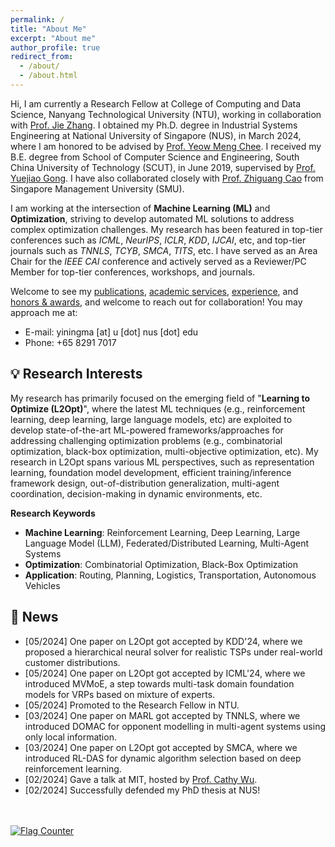 ```yaml
---
permalink: /
title: "About Me"
excerpt: "About me"
author_profile: true
redirect_from: 
  - /about/
  - /about.html
---
```


Hi, I am currently a Research Fellow at College of Computing and Data Science, Nanyang Technological University (NTU), working in collaboration with [Prof. Jie Zhang](https://personal.ntu.edu.sg/zhangj/). I obtained my Ph.D. degree in Industrial Systems Engineering at National University of Singapore (NUS), in March 2024, where I am honored to be advised by [Prof. Yeow Meng Chee](https://ymchee66.github.io/home/). I received my B.E. degree from School of Computer Science and Engineering, South China University of Technology (SCUT), in June 2019, supervised by [Prof. Yuejiao Gong](https://scholar.google.com/citations?user=Mi0Zu3IAAAAJ&hl=en). I have also collaborated closely with [Prof. Zhiguang Cao](https://zhiguangcaosg.github.io/) from Singapore Management University (SMU). 

I am working at the intersection of **Machine Learning (ML)** and **Optimization**, striving to develop automated ML solutions to address complex optimization challenges. My research has been featured in top-tier conferences such as *ICML*, *NeurIPS*, *ICLR*, *KDD*, *IJCAI*, etc, and top-tier journals such as *TNNLS*, *TCYB*, *SMCA*, *TITS*, etc. I have served as an Area Chair for the *IEEE CAI* conference and actively served as a Reviewer/PC Member for top-tier conferences, workshops, and journals.

Welcome to see my [publications](https://yining043.github.io/publications/), [academic services](https://yining043.github.io/service/), [experience](https://yining043.github.io/experience/), and [honors & awards](https://yining043.github.io/honors/), and welcome to reach out for collaboration! You may approach me at:
* E-mail: yiningma [at] u [dot] nus [dot] edu
* Phone: +65 8291 7017


💡 Research Interests
-----
My research has primarily focused on the emerging field of "**Learning to Optimize (L2Opt)**", where the latest ML techniques (e.g., reinforcement learning, deep learning, large language models, etc) are exploited to develop state-of-the-art ML-powered frameworks/approaches for addressing challenging optimization problems (e.g., combinatorial optimization, black-box optimization, multi-objective optimization, etc). My research in L2Opt spans various ML perspectives, such as representation learning, foundation model development, efficient training/inference framework design, out-of-distribution generalization, multi-agent coordination, decision-making in dynamic environments, etc.

**Research Keywords**
- **Machine Learning**: Reinforcement Learning, Deep Learning, Large Language Model (LLM), Federated/Distributed Learning, Multi-Agent Systems
- **Optimization**: Combinatorial Optimization, Black-Box Optimization
- **Application**: Routing, Planning, Logistics, Transportation, Autonomous Vehicles

🎉 News
-----
* [05/2024] One paper on L2Opt got accepted by KDD'24, where we proposed a hierarchical neural solver for realistic TSPs under real-world customer distributions.
* [05/2024] One paper on L2Opt got accepted by ICML'24, where we introduced MVMoE, a step towards multi-task domain foundation models for VRPs based on mixture of experts.
* [05/2024] Promoted to the Research Fellow in NTU.
* [03/2024] One paper on MARL got accepted by TNNLS, where we introduced DOMAC for opponent modelling in multi-agent systems using only local information.
* [03/2024] One paper on L2Opt got accepted by SMCA, where we introduced RL-DAS for dynamic algorithm selection based on deep reinforcement learning.
* [02/2024] Gave a talk at MIT, hosted by [Prof. Cathy Wu](http://www.wucathy.com/blog/).
* [02/2024] Successfully defended my PhD thesis at NUS!

<br/>
<br>
<a href="https://info.flagcounter.com/kHt2"><img src="https://s01.flagcounter.com/count2/kHt2/bg_FFFFFF/txt_000000/border_CCCCCC/columns_2/maxflags_10/viewers_0/labels_0/pageviews_0/flags_0/percent_0/" alt="Flag Counter" border="0"></a>
